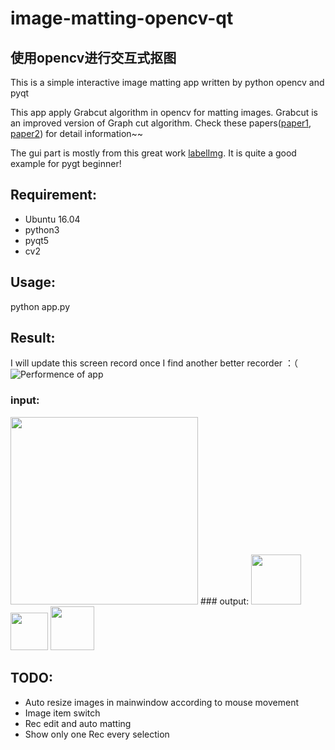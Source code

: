 # image-matting-opencv-qt
## 使用opencv进行交互式抠图
This is a simple interactive image matting app written by python opencv and pyqt

This app apply Grabcut algorithm in opencv for matting images. Grabcut is an improved version of Graph cut algorithm. Check these papers([paper1](http://www.cs.cornell.edu/~rdz/Papers/BVZ-pami01-final.pdf), [paper2](http://www.csd.uwo.ca/~yuri/Papers/iccv01.pdf)) for detail information~~

The gui part is mostly from this great work [labelImg](https://github.com/tzutalin/labelImg). It is quite a good example for pygt beginner!


## Requirement:
- Ubuntu 16.04
- python3
- pyqt5
- cv2

## Usage:
python app.py

## Result:
I will update this screen record once I find another better recorder ：（
![Performence of app](https://github.com/zihuaweng/image-matting-opencv-qt/blob/master/results.gif)

### input:
<img src="https://github.com/zihuaweng/image-matting-opencv-qt/blob/master/testing_images/testing.jpeg" width="300">
### output:
<img src="https://github.com/zihuaweng/image-matting-opencv-qt/blob/master/testing_images_out/testing_1.png" width="80">
<img src="https://github.com/zihuaweng/image-matting-opencv-qt/blob/master/testing_images_out/testing_2.png" width="60">
<img src="https://github.com/zihuaweng/image-matting-opencv-qt/blob/master/testing_images_out/testing_3.png" width="70">


## TODO:
- Auto resize images in mainwindow according to mouse movement
- Image item switch
- Rec edit and auto matting
- Show only one Rec every selection



